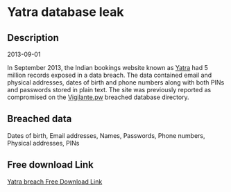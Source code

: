 # Yatra database leak

## Description

2013-09-01

In September 2013, the Indian bookings website known as <a href="https://www.yatra.com/" target="_blank" rel="noopener">Yatra</a> had 5 million records exposed in a data breach. The data contained email and physical addresses, dates of birth and phone numbers along with both PINs and passwords stored in plain text. The site was previously reported as compromised on the <a href="https://vigilante.pw/" target="_blank" rel="noopener">Vigilante.pw</a> breached database directory.

## Breached data

Dates of birth, Email addresses, Names, Passwords, Phone numbers, Physical addresses, PINs

## Free download Link

[Yatra breach Free Download Link](https://link-to.net/1229997/719.5714134090559/dynamic/?r=aHR0cHM6Ly93d3cubWVkaWFmaXJlLmNvbS92aWV3L281ZTNVeDVUMGJqbWpqNy95YXRyYS5jb20vZmlsZQ==)